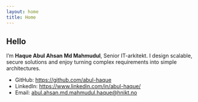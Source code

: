 ```yaml
---
layout: home
title: Home
---
```


## Hello
I’m **Haque Abul Ahsan Md Mahmudul**, Senior IT-arkitekt. I design scalable, secure solutions and enjoy turning complex requirements into simple architectures.

- GitHub: <https://github.com/abul-haque>
- LinkedIn: <https://www.linkedin.com/in/abul-haque/>
- Email: abul.ahsan.md.mahmudul.haque@hnikt.no
